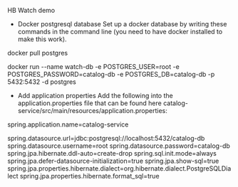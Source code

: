 HB Watch demo

* Docker postgresql database
Set up a docker database by writing these commands in the command line (you need to have docker installed to make this work).

docker pull postgres

docker run --name watch-db -e POSTGRES_USER=root -e POSTGRES_PASSWORD=catalog-db -e POSTGRES_DB=catalog-db -p 5432:5432 -d postgres

* Add application properties
Add the following into the application.properties file that can be found here catalog-service/src/main/resources/application.properties:


spring.application.name=catalog-service

spring.datasource.url=jdbc:postgresql://localhost:5432/catalog-db
spring.datasource.username=root
spring.datasource.password=catalog-db
spring.jpa.hibernate.ddl-auto=create-drop
spring.sql.init.mode=always
spring.jpa.defer-datasource-initialization=true
spring.jpa.show-sql=true
spring.jpa.properties.hibernate.dialect=org.hibernate.dialect.PostgreSQLDialect
spring.jpa.properties.hibernate.format_sql=true
